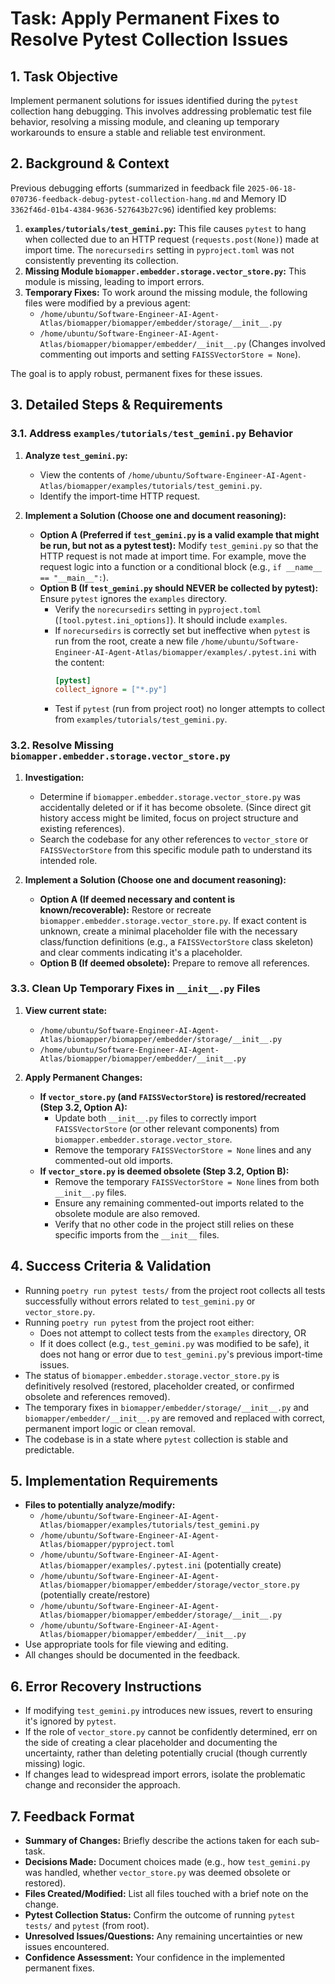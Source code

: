 # Task: Apply Permanent Fixes to Resolve Pytest Collection Issues

## 1. Task Objective
Implement permanent solutions for issues identified during the `pytest` collection hang debugging. This involves addressing problematic test file behavior, resolving a missing module, and cleaning up temporary workarounds to ensure a stable and reliable test environment.

## 2. Background & Context
Previous debugging efforts (summarized in feedback file `2025-06-18-070736-feedback-debug-pytest-collection-hang.md` and Memory ID `3362f46d-01b4-4384-9636-527643b27c96`) identified key problems:

1.  **`examples/tutorials/test_gemini.py`:** This file causes `pytest` to hang when collected due to an HTTP request (`requests.post(None)`) made at import time. The `norecursedirs` setting in `pyproject.toml` was not consistently preventing its collection.
2.  **Missing Module `biomapper.embedder.storage.vector_store.py`:** This module is missing, leading to import errors.
3.  **Temporary Fixes:** To work around the missing module, the following files were modified by a previous agent:
    *   `/home/ubuntu/Software-Engineer-AI-Agent-Atlas/biomapper/biomapper/embedder/storage/__init__.py`
    *   `/home/ubuntu/Software-Engineer-AI-Agent-Atlas/biomapper/biomapper/embedder/__init__.py`
    (Changes involved commenting out imports and setting `FAISSVectorStore = None`).

The goal is to apply robust, permanent fixes for these issues.

## 3. Detailed Steps & Requirements

### 3.1. Address `examples/tutorials/test_gemini.py` Behavior

1.  **Analyze `test_gemini.py`:**
    *   View the contents of `/home/ubuntu/Software-Engineer-AI-Agent-Atlas/biomapper/examples/tutorials/test_gemini.py`.
    *   Identify the import-time HTTP request.

2.  **Implement a Solution (Choose one and document reasoning):**
    *   **Option A (Preferred if `test_gemini.py` is a valid example that might be run, but not as a pytest test):** Modify `test_gemini.py` so that the HTTP request is not made at import time. For example, move the request logic into a function or a conditional block (e.g., `if __name__ == "__main__":`).
    *   **Option B (If `test_gemini.py` should NEVER be collected by pytest):** Ensure `pytest` ignores the `examples` directory.
        *   Verify the `norecursedirs` setting in `pyproject.toml` (`[tool.pytest.ini_options]`). It should include `examples`.
        *   If `norecursedirs` is correctly set but ineffective when `pytest` is run from the root, create a new file `/home/ubuntu/Software-Engineer-AI-Agent-Atlas/biomapper/examples/.pytest.ini` with the content:
            ```ini
            [pytest]
            collect_ignore = ["*.py"]
            ```
        *   Test if `pytest` (run from project root) no longer attempts to collect from `examples/tutorials/test_gemini.py`.

### 3.2. Resolve Missing `biomapper.embedder.storage.vector_store.py`

1.  **Investigation:**
    *   Determine if `biomapper.embedder.storage.vector_store.py` was accidentally deleted or if it has become obsolete. (Since direct git history access might be limited, focus on project structure and existing references).
    *   Search the codebase for any other references to `vector_store` or `FAISSVectorStore` from this specific module path to understand its intended role.

2.  **Implement a Solution (Choose one and document reasoning):**
    *   **Option A (If deemed necessary and content is known/recoverable):** Restore or recreate `biomapper.embedder.storage.vector_store.py`. If exact content is unknown, create a minimal placeholder file with the necessary class/function definitions (e.g., a `FAISSVectorStore` class skeleton) and clear comments indicating it's a placeholder.
    *   **Option B (If deemed obsolete):** Prepare to remove all references.

### 3.3. Clean Up Temporary Fixes in `__init__.py` Files

1.  **View current state:**
    *   `/home/ubuntu/Software-Engineer-AI-Agent-Atlas/biomapper/biomapper/embedder/storage/__init__.py`
    *   `/home/ubuntu/Software-Engineer-AI-Agent-Atlas/biomapper/biomapper/embedder/__init__.py`

2.  **Apply Permanent Changes:**
    *   **If `vector_store.py` (and `FAISSVectorStore`) is restored/recreated (Step 3.2, Option A):**
        *   Update both `__init__.py` files to correctly import `FAISSVectorStore` (or other relevant components) from `biomapper.embedder.storage.vector_store`.
        *   Remove the temporary `FAISSVectorStore = None` lines and any commented-out old imports.
    *   **If `vector_store.py` is deemed obsolete (Step 3.2, Option B):**
        *   Remove the temporary `FAISSVectorStore = None` lines from both `__init__.py` files.
        *   Ensure any remaining commented-out imports related to the obsolete module are also removed.
        *   Verify that no other code in the project still relies on these specific imports from the `__init__` files.

## 4. Success Criteria & Validation
-   Running `poetry run pytest tests/` from the project root collects all tests successfully without errors related to `test_gemini.py` or `vector_store.py`.
-   Running `poetry run pytest` from the project root either:
    *   Does not attempt to collect tests from the `examples` directory, OR
    *   If it does collect (e.g., `test_gemini.py` was modified to be safe), it does not hang or error due to `test_gemini.py`'s previous import-time issues.
-   The status of `biomapper.embedder.storage.vector_store.py` is definitively resolved (restored, placeholder created, or confirmed obsolete and references removed).
-   The temporary fixes in `biomapper/embedder/storage/__init__.py` and `biomapper/embedder/__init__.py` are removed and replaced with correct, permanent import logic or clean removal.
-   The codebase is in a state where `pytest` collection is stable and predictable.

## 5. Implementation Requirements
-   **Files to potentially analyze/modify:**
    *   `/home/ubuntu/Software-Engineer-AI-Agent-Atlas/biomapper/examples/tutorials/test_gemini.py`
    *   `/home/ubuntu/Software-Engineer-AI-Agent-Atlas/biomapper/pyproject.toml`
    *   `/home/ubuntu/Software-Engineer-AI-Agent-Atlas/biomapper/examples/.pytest.ini` (potentially create)
    *   `/home/ubuntu/Software-Engineer-AI-Agent-Atlas/biomapper/biomapper/embedder/storage/vector_store.py` (potentially create/restore)
    *   `/home/ubuntu/Software-Engineer-AI-Agent-Atlas/biomapper/biomapper/embedder/storage/__init__.py`
    *   `/home/ubuntu/Software-Engineer-AI-Agent-Atlas/biomapper/biomapper/embedder/__init__.py`
-   Use appropriate tools for file viewing and editing.
-   All changes should be documented in the feedback.

## 6. Error Recovery Instructions
-   If modifying `test_gemini.py` introduces new issues, revert to ensuring it's ignored by `pytest`.
-   If the role of `vector_store.py` cannot be confidently determined, err on the side of creating a clear placeholder and documenting the uncertainty, rather than deleting potentially crucial (though currently missing) logic.
-   If changes lead to widespread import errors, isolate the problematic change and reconsider the approach.

## 7. Feedback Format
-   **Summary of Changes:** Briefly describe the actions taken for each sub-task.
-   **Decisions Made:** Document choices made (e.g., how `test_gemini.py` was handled, whether `vector_store.py` was deemed obsolete or restored).
-   **Files Created/Modified:** List all files touched with a brief note on the change.
-   **Pytest Collection Status:** Confirm the outcome of running `pytest tests/` and `pytest` (from root).
-   **Unresolved Issues/Questions:** Any remaining uncertainties or new issues encountered.
-   **Confidence Assessment:** Your confidence in the implemented permanent fixes.
